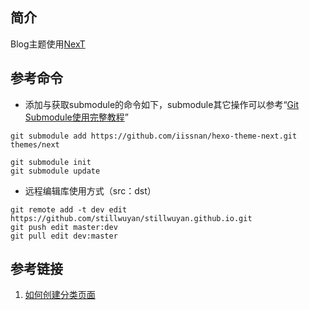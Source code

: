 ## 简介
Blog主题使用[NexT](https://github.com/iissnan/hexo-theme-next)

## 参考命令
+ 添加与获取submodule的命令如下，submodule其它操作可以参考“[Git Submodule使用完整教程](http://www.kafeitu.me/git/2012/03/27/git-submodule.html)”
 ```
 git submodule add https://github.com/iissnan/hexo-theme-next.git themes/next

 git submodule init
 git submodule update
 ```

+ 远程编辑库使用方式（src：dst）
 ```
 git remote add -t dev edit https://github.com/stillwuyan/stillwuyan.github.io.git
 git push edit master:dev
 git pull edit dev:master
 ```
 
## 参考链接
1. [如何创建分类页面](https://github.com/iissnan/hexo-theme-next/wiki/%E5%88%9B%E5%BB%BA%E5%88%86%E7%B1%BB%E9%A1%B5%E9%9D%A2)